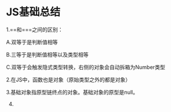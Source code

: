 # JS基础总结

1.==和===之间的区别：

A.双等于是判断值相等

B.三等于是判断值相等以及类型相等

C.双等于会触发隐式类型转换，右侧的对象会自动拆箱为Number类型

2.在JS中，函数也是对象（原始类型之外的都是对象）

3.基础对象指原型链终点的对象。基础对象的原型是null。

4.